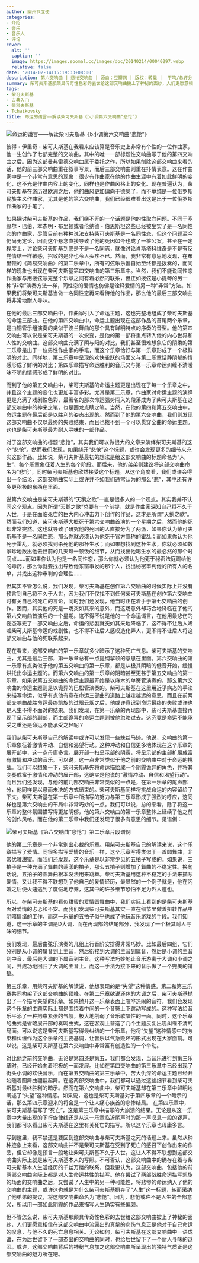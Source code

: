 ```yaml
---
author: 幽州节度使
categories:
- 介绍
- 音乐
- 音乐人
- 评论
cover:
  alt: ''
  caption: ''
  image: https://images.soomal.cc/images/doc/20140214/00040297.webp
  relative: false
date: '2014-02-14T15:19:33+08:00'
description: 第六交响曲 | 悲怆交响曲 | 源自：豆瓣网 | 版权：转载 |  平均/总评分：09.60/48
summary: 柴可夫斯基那颇具传奇性色彩的去世给这部交响曲披上了神秘的面纱，人们更愿意相信在这部交响曲中流露出的真挚的悲伤气息正是他对于自己命运的叹息，与他不久的死亡息息相关。无论如何，柴可夫斯基在这部交响曲中一语成谶，在为后世留下了一部杰出的交响曲的同时，也给后世留下了一个耐人寻味的谜团……
tags:
- 柴可夫斯基
- 古典入门
- 柴科夫斯基
- Tchaikovsky
title: 命运的谶言――解读柴可夫斯基《b小调第六交响曲“悲怆”》
---
```


![命运的谶言――解读柴可夫斯基《b小调第六交响曲“悲怆”》](https://images.soomal.cc/images/doc/20140214/00040297.webp)





彼得・伊里奇・柴可夫斯基在我看来应该算是音乐史上非常有个性的一位作曲家，他一生创作了七部完整的交响曲，其中的唯一一部标题性交响曲写于他的第四交响曲之后。因为这部曼弗雷德交响曲属于委托之作，所以如果刨除这部交响曲来看的话，他的前三部交响曲重在叙事写景，而后三部交响曲则重在抒情表意。这在作曲家中是一个非常有意思的现象：很少有作曲家在他的作曲生涯中有着如此鲜明的变化，这不光是作曲内容上的变化，同样也是作曲风格上的变化。现在普遍认为，柴可夫斯基在游历过欧洲之后，他的曲风更加偏向于德奥了，而不单纯是一位俄罗斯民族主义作曲家，尤其是他的第六交响曲，我们已经很难看出这是出于一位俄罗斯作曲家的手笔了。

如果探讨柴可夫斯基的作品，我们绕不开的一个话题是他的性取向问题。不同于塞缪尔・巴伯、本杰明・布里顿或者伦纳德・伯恩斯坦这些已经被坐实了是一名同性恋的作曲家，尽管目前有种种说法支持柴可夫斯基是一名同性恋，但这个问题至今仍尚无定论，因而这个悬念直接导致了他的死因如今也成了一桩公案。甚至在一定程度上，讨论柴可夫斯基到底是不是一名同志，就像讨论肖斯塔科维奇是不是有反党情结一样敏感，招致的是非也令人头疼不已。然而，我非常有意思地发现，在布里顿的《简易交响曲》的第二乐章中，所有的弦乐乐器自始至终都是拨奏的，而同样的现象也出现在柴可夫斯基第四交响曲的第三乐章中。当然，我们不能说同性恋作曲家与用拨弦写完整个乐章之间有着必然的联系，但正如拨弦是小提琴的另一种“非常”演奏方法一样，同性恋的爱情也仿佛是诠释爱情的另一种“非常”方法。如果我们将柴可夫斯基当做一名同性恋再来看待他的作品，那么他的最后三部交响曲将非常地耐人寻味。

在他的最后三部交响曲中，作曲家引入了命运主题，这也完整地组成了柴可夫斯基的命运三部曲。在他的第四交响曲中，命运主题出现在这部作品的首尾两个乐章，是由铜管乐组演奏的类似于波兰舞曲的那个具有鲜明特点的序奏的音型。他的第四交响曲可以说是柴可夫斯基的一次蜕变，是他的第一部将重点转入他的内心世界和人性的交响曲。这部交响曲充满了阴与阳的对比，我们甚至很难想象它的阴柔的第二乐章是出于一位男性作曲家的手笔，而这个乐章恰好与第一乐章形成了一个极鲜明的对比。同样地，第三乐章中呈现的欢快雀跃的场面又与第二乐章恬静阴郁的情感形成了鲜明的对比；第四乐章描写命运胜利的音乐又与第一乐章命运纠缠不清暧昧不明的情感形成了鲜明的对比。

而到了他的第五交响曲中，柴可夫斯基的命运主题更是出现在了每一个乐章之中，并且这个主题的变化也更加丰富多彩。尤其是第二乐章，作曲家对命运主题的演绎更是充满了戏剧性色彩，最著名的那次命运强势闯入的段落成为了柴可夫斯基在这部交响曲中的神来之笔，也是画龙点睛之笔。当然，在他的第四和第五交响曲中，命运主题在最后都是以胜利的姿态出现的。然而到了他的第六交响曲，我们则发现这部交响曲不仅以最终的失败结束，而且也找不到一个可以贯穿全曲的命运主题。这也是柴可夫斯基最为耐人寻味的一部作品。

对于这部交响曲的标题“悲怆”，其实我们可以做很大的文章来演绎柴可夫斯基的这个“悲怆”。然而我们发现，如果绕开“悲怆”这个标题，或许会发现更多的细节来充实这部作品。比如说，柴可夫斯基最初的想法是给这部交响曲的标题命名为“人生”，每个乐章象征着人生的每个阶段。而后来，他的弟弟则建议将这部交响曲命名为“悲怆”，同时柴可夫斯基也欣然接受这个标题。从这个角度看，我们或许会得出一个结论，这部交响曲实际上或许并不如我们通常认为的那么“悲”，其中还有许多更积极的东西在里面。

说第六交响曲是柴可夫斯基的“天鹅之歌”一直是很多人的一个观点。其实我并不认同这个观点。因为所谓“天鹅之歌”总要有一个前提，就是作曲家深知自己将不久于人世，于是在面临死亡的巨大内心冲击力下创作的作品，这才是所谓“天鹅之歌”。然而我们知道，柴可夫斯基大概死于第六交响曲首演的一个星期之后，然而他的死却非常突然。这也就导致了研究他的死因的人直接分为了两派，如果你认为柴可夫斯基不是一名同性恋，那么你就必须认为他死于官方宣称的霍乱；而如果你认为他死于霍乱，就必须找到杀死他的那杯生水；而如果想找到这杯生水，你就必须如数家珍地数出他去世前的几天每一顿饭的细节，从而找出他喝生水的最必然的那个时间点……而如果你认为他是一名同性恋，那么你就必须认为他死于秘密法庭赐给他的毒药，那么你就要找出导致他东窗事发的那个人，找出秘密审判他的所有人的名单，并找出这种审判的合理性……

但其实不管怎么说，我们发现，柴可夫斯基在创作第六交响曲的时候实际上并没有预言到自己将不久于人世，因为我们不仅找不到任何柴可夫斯基在创作第六交响曲时有关自己的死亡的言论，同时我们还发现，他当时正在着手于第七交响曲的创作。因而，其实他的死是一场突如其来的意外，而这场意外却巧合地降临在了他的第六交响曲首演后的一个星期。这不得不说是他的一个命运谶言，在他用最悲伤的姿态写完了一部交响曲之后，命运的悲剧就突如其来地降临了，这不得不让后人唏嘘柴可夫斯基命运的戏剧性，也不得不让后人感叹造化弄人，更不得不让后人将这部交响曲与他的死联系起来。

现在看来，这部交响曲的第一乐章就多少暗示了这种死亡气息。柴可夫斯基的交响曲，尤其是最后三部，第一乐章总有一点提纲挈领的意思在里面。第六交响曲的第一乐章有点类似于他的第五交响曲的第一乐章，都是从极其阴暗的低音开始，缓慢烘托出命运主题的。而第六交响曲的第一乐章的阴暗甚至更甚于第五交响曲的第一乐章，如果说第五交响曲的命运主题最开始是以麻木的单簧管演奏的，那么第六交响曲的命运主题则是以诡异的巴松管演奏的。柴可夫斯基在这里用近乎病态的手法来描写命运，似乎有点他有意在命运三部曲的道路上越走越远的意思，而且在前两部交响曲战胜命运最终凯旋的过眼云烟之后，他或许意识到命运最终的失败或许也是人生不得不面对的结果。我们发现，在第一乐章的再现部中，柴可夫斯基直接再现了呈示部的副部，而主部诡异的命运主题则被他忽略过去。这究竟是命运不能承受之重还是命运不能承受之轻呢？

我们从柴可夫斯基自己的解读中或许可以发现一些蛛丝马迹。他说，交响曲的第一乐章象征着激情冲动、自信和渴望行动。这种冲动和自信更多地体现在这个乐章的展开部中，这一点毋庸多言。展开部一扫呈示部的阴霾，将呈示部的主部扩展成富有激情和冲动的音乐。可以说，这一点非常类似于他之前的交响曲中对于命运的挑战。我们可以想象一下，柴可夫斯基先将命运描绘成一个阴霾诡异的角色，并将其变奏成富于激情和冲动的展开部，这确实是他说的“激情冲动、自信和渴望行动”。而且我们还发现，与他的前几部交响曲非常类似的一点是，在第一乐章的尾声部分，他同样是以悬而未决的方式结束的。柴可夫斯基同样将挑战命运的内容留给了下文。柴可夫斯基在第一乐章中所描写的努力与第三乐章形成了强烈的呼应，这同样也是第六交响曲的布局中非常巧妙的一点。我们可以说，总的来看，除了将这一乐章的整体氛围描写得更加阴郁，他的第六交响曲的第一乐章整体上延续了他之前的创作风格。而在他的第二乐章中我们还发现了很多有意思的细节。见谱例：

![柴可夫斯基《第六交响曲“悲怆”》第二乐章片段谱例](https://images.soomal.cc/images/doc/20140214/00040296.webp)





他的第二乐章是一个非常别出心裁的乐章。用柴可夫斯基自己的解读来说，这个乐章描写了爱情。同很多描写爱情的音乐一样，这个乐章写得类似于一首圆舞曲，非常优雅甜蜜。而我们还发现，这个乐章是以非常少见的五拍子写成的。如果说，三拍子是一种充满了舞曲的荡漾的拍子，那么五拍子则增加了舞曲的不稳定性。换句话说，五拍子的圆舞曲根本没法用来跳舞。柴可夫斯基用这种不稳定的手法来描写爱情，又让我不得不联想到了他自己的爱情经历，最显然的一个例子就是，他在闪婚之后便火速逃到了度假地疗养，这其中的许多细节恐怕不足为外人道也。

所以，在柴可夫斯基的看似甜蜜的爱情圆舞曲中，我们实际上看到的是柴可夫斯基面对爱情的忐忑和不安。而我们发现柴可夫斯基其实一直在细节里做着扭转作品中阴暗情绪的工作，而这一乐章的五拍子似乎也成了他玩音乐游戏的手段。我们知道，这一乐章的主调是D大调，而在再现部的结尾部分，我发现了一个极其耐人寻味的细节。

我们发现，最后由弦乐演奏的几组上行音阶安排得非常巧妙。比如最后四组，它们分别是从小调的属音到上主音，然后衔接到大调的主音到属音，然后是小调的主音到中音，最后是大调的下属音到主音。这种写法巧妙地让音乐游离于大调和小调之间，并成功地回归了大调的主音上。而这一手法为接下来的音乐做了一个完美的铺垫。

第三乐章，用柴可夫斯基的解读说，他想表现的是“失望”这种情感。第二和第三乐章共同构架了这部交响曲的顶峰。在第二乐章欲说还休的大调之后，柴可夫斯基抛出了一个描写失望的乐章。如果抛开这一乐章表面上喧哗热闹的音符，我们会发现这个乐章的主题实际上都是围绕着中间的一个音符上下跳动写成的。这种写法给音乐平添了一种拘束紧张的气氛，极大地削弱了音乐歌唱性的一面。同时，这个乐章的曲式是省略展开部的奏鸣曲式，这在客观上营造了几个主题反复出现纠缠不清的局面。可以说这是柴可夫斯基写得最纠结的一个乐章，他将“失望”这种情感中的拘束和纠缠作为这个乐章的主要基调，让音乐以气急败坏的形式出现在大家面前。可以说，这是柴可夫斯基在第六交响曲中非常富有创造性的一个举动。

对比他之前的交响曲，无论是第四还是第五，我们都会发现，当音乐进行到第三乐章时，已经开始向着积极的一面发展。比如在第四交响曲的第三乐章中已经出现了街头小调的欢快音乐，而在第五交响曲的第三乐章中，苦大仇深的命运主题已经开始随着圆舞曲翩翩起舞。在这两部交响曲中，我们都可以通过这些细节看到柴可夫斯基对最终胜利的暗示。然而在第六交响曲中，柴可夫斯基却在第三乐章中鲜明地阐述了“失望”这种情感。如果说，这也是柴可夫斯基对于第四乐章的一个暗示的话，那么第四乐章迎来的将会是一个让人痛心疾首的悲惨结局。
在第四乐章中，柴可夫斯基描写了“死亡”，这是第三乐章中描写的大崩溃的结果。无论是从这一乐章中大量出现的下行旋律线还是从这一乐章临近尾声时的那一声叹息一般的锣声，我们都可以看出柴可夫斯基在这里有关死亡的描写。所以这个乐章也毋庸多言。

写到这里，我不禁还是要回到这部交响曲与柴可夫斯基之死的话题上来。虽然从种种迹象上来看，这部交响曲并不是柴可夫斯基在受到了死亡的感召下创作出来的作品，但它却像是预言一般地让柴可夫斯基不久于人世。这让人不得不联想到这部交响曲实际上就是柴可夫斯基本人的写照。不可否认，这部交响曲中的确存在着与柴可夫斯基本人生活经历的千丝万缕的联系，但我更认为，这部交响曲，包括他的前两部交响曲实际上都是对人生命运共性的描写。他在尝试了两部战胜命运描写凯旋的场面的交响曲之后，又尝试了人生中的另一种可能性，将悲惨的命运纳入了他的交响曲的主题，或许这也就是为什么柴可夫斯基摒弃了“人生”这一标题，转而采纳了他弟弟的提议，将这部交响曲命名为“悲怆”。因为，悲怆或许不是人生的全部意义，所以用一部如此阴霾的作品来描写人生确实有些偏颇。

但不管怎么说，柴可夫斯基那颇具传奇性色彩的去世给这部交响曲披上了神秘的面纱，人们更愿意相信在这部交响曲中流露出的真挚的悲伤气息正是他对于自己命运的叹息，与他不久的死亡息息相关。无论如何，柴可夫斯基在这部交响曲中一语成谶，在为后世留下了一部杰出的交响曲的同时，也给后世留下了一个耐人寻味的谜团。或许，这部交响曲背后的神秘气息加之这部交响曲所呈现出的独特气质正是这部交响曲的魅力所在吧。